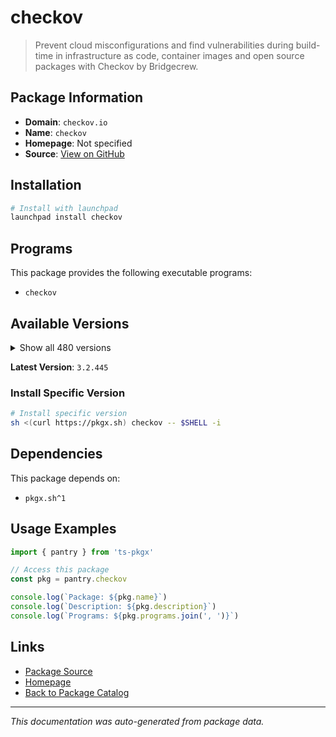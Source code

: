# checkov

> Prevent cloud misconfigurations and find vulnerabilities during build-time in infrastructure as code, container images and open source packages with Checkov by Bridgecrew.

## Package Information

- **Domain**: `checkov.io`
- **Name**: `checkov`
- **Homepage**: Not specified
- **Source**: [View on GitHub](https://github.com/pkgxdev/pantry/tree/main/projects/checkov.io/package.yml)

## Installation

```bash
# Install with launchpad
launchpad install checkov
```

## Programs

This package provides the following executable programs:

- `checkov`

## Available Versions

<details>
<summary>Show all 480 versions</summary>

- `3.2.445`, `3.2.444`, `3.2.443`, `3.2.442`, `3.2.441`
- `3.2.440`, `3.2.439`, `3.2.438`, `3.2.437`, `3.2.436`
- `3.2.435`, `3.2.434`, `3.2.433`, `3.2.432`, `3.2.431`
- `3.2.430`, `3.2.429`, `3.2.428`, `3.2.427`, `3.2.426`
- `3.2.425`, `3.2.424`, `3.2.423`, `3.2.422`, `3.2.421`
- `3.2.420`, `3.2.419`, `3.2.418`, `3.2.417`, `3.2.416`
- `3.2.415`, `3.2.414`, `3.2.413`, `3.2.412`, `3.2.411`
- `3.2.410`, `3.2.409`, `3.2.408`, `3.2.407`, `3.2.406`
- `3.2.405`, `3.2.404`, `3.2.403`, `3.2.402`, `3.2.401`
- `3.2.400`, `3.2.399`, `3.2.398`, `3.2.397`, `3.2.396`
- `3.2.395`, `3.2.394`, `3.2.393`, `3.2.392`, `3.2.391`
- `3.2.390`, `3.2.389`, `3.2.388`, `3.2.387`, `3.2.386`
- `3.2.385`, `3.2.384`, `3.2.383`, `3.2.382`, `3.2.381`
- `3.2.380`, `3.2.379`, `3.2.378`, `3.2.377`, `3.2.376`
- `3.2.374`, `3.2.373`, `3.2.372`, `3.2.370`, `3.2.369`
- `3.2.368`, `3.2.367`, `3.2.366`, `3.2.365`, `3.2.364`
- `3.2.363`, `3.2.362`, `3.2.361`, `3.2.360`, `3.2.359`
- `3.2.358`, `3.2.357`, `3.2.356`, `3.2.355`, `3.2.354`
- `3.2.353`, `3.2.352`, `3.2.351`, `3.2.350`, `3.2.349`
- `3.2.348`, `3.2.347`, `3.2.346`, `3.2.345`, `3.2.344`
- `3.2.343`, `3.2.342`, `3.2.341`, `3.2.340`, `3.2.339`
- `3.2.337`, `3.2.336`, `3.2.335`, `3.2.334`, `3.2.333`
- `3.2.332`, `3.2.331`, `3.2.330`, `3.2.329`, `3.2.328`
- `3.2.327`, `3.2.326`, `3.2.325`, `3.2.324`, `3.2.322`
- `3.2.321`, `3.2.320`, `3.2.319`, `3.2.318`, `3.2.317`
- `3.2.316`, `3.2.315`, `3.2.314`, `3.2.313`, `3.2.312`
- `3.2.311`, `3.2.310`, `3.2.309`, `3.2.308`, `3.2.307`
- `3.2.306`, `3.2.305`, `3.2.304`, `3.2.303`, `3.2.302`
- `3.2.301`, `3.2.300`, `3.2.299`, `3.2.298`, `3.2.297`
- `3.2.296`, `3.2.295`, `3.2.294`, `3.2.293`, `3.2.292`
- `3.2.291`, `3.2.290`, `3.2.289`, `3.2.288`, `3.2.287`
- `3.2.286`, `3.2.285`, `3.2.284`, `3.2.283`, `3.2.282`
- `3.2.281`, `3.2.280`, `3.2.279`, `3.2.278`, `3.2.277`
- `3.2.276`, `3.2.275`, `3.2.274`, `3.2.273`, `3.2.272`
- `3.2.271`, `3.2.270`, `3.2.269`, `3.2.268`, `3.2.267`
- `3.2.266`, `3.2.265`, `3.2.264`, `3.2.263`, `3.2.262`
- `3.2.261`, `3.2.260`, `3.2.259`, `3.2.258`, `3.2.257`
- `3.2.256`, `3.2.255`, `3.2.254`, `3.2.253`, `3.2.252`
- `3.2.251`, `3.2.250`, `3.2.249`, `3.2.248`, `3.2.247`
- `3.2.246`, `3.2.245`, `3.2.244`, `3.2.243`, `3.2.242`
- `3.2.241`, `3.2.240`, `3.2.239`, `3.2.238`, `3.2.237`
- `3.2.236`, `3.2.235`, `3.2.234`, `3.2.233`, `3.2.232`
- `3.2.231`, `3.2.230`, `3.2.229`, `3.2.228`, `3.2.227`
- `3.2.226`, `3.2.225`, `3.2.224`, `3.2.223`, `3.2.222`
- `3.2.221`, `3.2.220`, `3.2.219`, `3.2.218`, `3.2.217`
- `3.2.216`, `3.2.215`, `3.2.214`, `3.2.213`, `3.2.212`
- `3.2.211`, `3.2.210`, `3.2.209`, `3.2.208`, `3.2.207`
- `3.2.206`, `3.2.205`, `3.2.204`, `3.2.203`, `3.2.202`
- `3.2.201`, `3.2.200`, `3.2.199`, `3.2.198`, `3.2.197`
- `3.2.196`, `3.2.195`, `3.2.194`, `3.2.193`, `3.2.192`
- `3.2.191`, `3.2.190`, `3.2.189`, `3.2.188`, `3.2.187`
- `3.2.186`, `3.2.185`, `3.2.184`, `3.2.183`, `3.2.182`
- `3.2.181`, `3.2.180`, `3.2.179`, `3.2.178`, `3.2.177`
- `3.2.176`, `3.2.175`, `3.2.174`, `3.2.173`, `3.2.172`
- `3.2.171`, `3.2.170`, `3.2.169`, `3.2.168`, `3.2.167`
- `3.2.166`, `3.2.165`, `3.2.164`, `3.2.163`, `3.2.162`
- `3.2.161`, `3.2.160`, `3.2.159`, `3.2.158`, `3.2.157`
- `3.2.156`, `3.2.155`, `3.2.154`, `3.2.153`, `3.2.152`
- `3.2.151`, `3.2.150`, `3.2.149`, `3.2.148`, `3.2.147`
- `3.2.146`, `3.2.145`, `3.2.144`, `3.2.143`, `3.2.141`
- `3.2.140`, `3.2.139`, `3.2.138`, `3.2.137`, `3.2.136`
- `3.2.135`, `3.2.134`, `3.2.133`, `3.2.132`, `3.2.131`
- `3.2.130`, `3.2.129`, `3.2.128`, `3.2.127`, `3.2.126`
- `3.2.125`, `3.2.124`, `3.2.123`, `3.2.122`, `3.2.120`
- `3.2.116`, `3.2.115`, `3.2.114`, `3.2.113`, `3.2.112`
- `3.2.111`, `3.2.110`, `3.2.109`, `3.2.108`, `3.2.107`
- `3.2.106`, `3.2.105`, `3.2.104`, `3.2.103`, `3.2.102`
- `3.2.101`, `3.2.100`, `3.2.99`, `3.2.98`, `3.2.97`
- `3.2.96`, `3.2.95`, `3.2.94`, `3.2.93`, `3.2.92`
- `3.2.91`, `3.2.90`, `3.2.89`, `3.2.88`, `3.2.87`
- `3.2.86`, `3.2.85`, `3.2.84`, `3.2.83`, `3.2.82`
- `3.2.81`, `3.2.80`, `3.2.79`, `3.2.78`, `3.2.77`
- `3.2.76`, `3.2.75`, `3.2.74`, `3.2.73`, `3.2.72`
- `3.2.71`, `3.2.70`, `3.2.69`, `3.2.68`, `3.2.67`
- `3.2.66`, `3.2.65`, `3.2.64`, `3.2.63`, `3.2.62`
- `3.2.61`, `3.2.60`, `3.2.59`, `3.2.58`, `3.2.57`
- `3.2.56`, `3.2.55`, `3.2.54`, `3.2.53`, `3.2.52`
- `3.2.51`, `3.2.50`, `3.2.49`, `3.2.48`, `3.2.47`
- `3.2.46`, `3.2.45`, `3.2.44`, `3.2.43`, `3.2.42`
- `3.2.41`, `3.2.40`, `3.2.39`, `3.2.38`, `3.2.37`
- `3.2.36`, `3.2.35`, `3.2.34`, `3.2.33`, `3.2.32`
- `3.2.31`, `3.2.30`, `3.2.29`, `3.2.28`, `3.2.27`
- `3.2.26`, `3.2.25`, `3.2.24`, `3.2.23`, `3.2.22`
- `3.2.21`, `3.2.20`, `3.2.19`, `3.2.18`, `3.2.17`
- `3.2.16`, `3.2.15`, `3.2.14`, `3.2.13`, `3.2.12`
- `3.2.11`, `3.2.10`, `3.2.9`, `3.2.8`, `3.2.7`
- `3.2.6`, `3.2.5`, `3.2.4`, `3.2.3`, `3.2.2`
- `3.2.1`, `3.2.0`, `3.1.72`, `3.1.71`, `3.1.70`
- `3.1.69`, `3.1.68`, `3.1.67`, `3.1.66`, `3.1.65`
- `3.1.64`, `3.1.63`, `3.1.62`, `3.1.61`, `3.1.60`
- `3.1.59`, `3.1.58`, `3.1.57`, `3.1.56`, `3.1.55`
- `3.1.54`, `3.1.53`, `3.1.52`, `3.1.51`, `3.1.50`
- `3.1.49`, `3.1.48`, `3.1.47`, `3.1.46`, `3.1.45`
- `3.1.44`, `3.1.43`, `3.1.42`, `3.1.41`, `3.1.40`
- `3.1.39`, `3.1.38`, `3.1.37`, `3.1.36`, `3.1.35`
- `3.1.34`, `3.1.33`, `3.1.32`, `3.1.31`, `3.1.30`

</details>

**Latest Version**: `3.2.445`

### Install Specific Version

```bash
# Install specific version
sh <(curl https://pkgx.sh) checkov -- $SHELL -i
```

## Dependencies

This package depends on:

- `pkgx.sh^1`

## Usage Examples

```typescript
import { pantry } from 'ts-pkgx'

// Access this package
const pkg = pantry.checkov

console.log(`Package: ${pkg.name}`)
console.log(`Description: ${pkg.description}`)
console.log(`Programs: ${pkg.programs.join(', ')}`)
```

## Links

- [Package Source](https://github.com/pkgxdev/pantry/tree/main/projects/checkov.io/package.yml)
- [Homepage](#)
- [Back to Package Catalog](../../package-catalog.md)

---

*This documentation was auto-generated from package data.*
